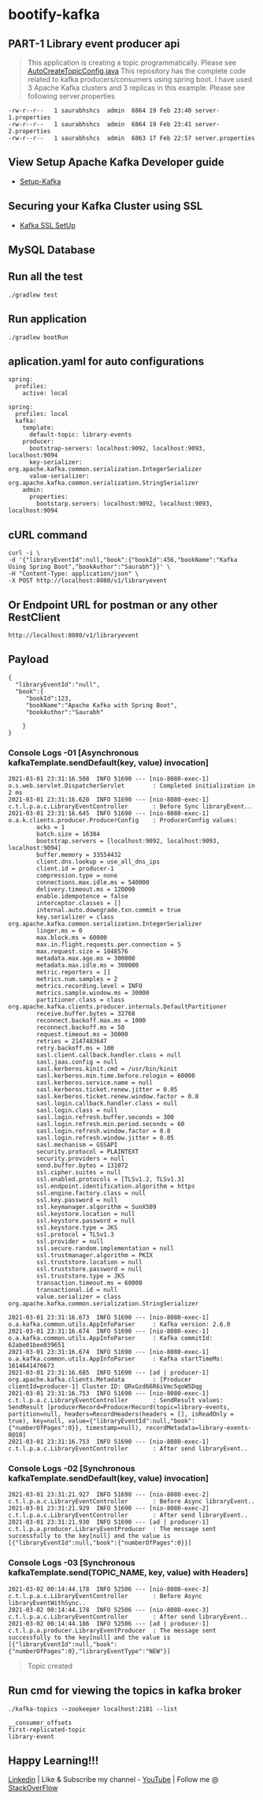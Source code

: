 # bootify-kafka

## PART-1 Library event producer api
> This application is creating a topic programmatically. Please see [AutoCreateTopicConfig.java](https://github.com/saurabhshcs/apache-kafka-learning/blob/main/library-producer-api/src/main/java/com/techsharezone/library/producer/api/config/AutoCreateTopicConfig.java)
> This repository has the complete code related to kafka producers/consumers using spring boot.
> I have used 3 Apache Kafka clusters and 3 replicas in this example. 
> Please see following server.properties

```
-rw-r--r--   1 saurabhshcs  admin  6864 19 Feb 23:40 server-1.properties
-rw-r--r--   1 saurabhshcs  admin  6864 19 Feb 23:41 server-2.properties
-rw-r--r--   1 saurabhshcs  admin  6863 17 Feb 22:57 server.properties
```

## View Setup Apache Kafka Developer guide

- [Setup-Kafka](https://github.com/saurabhshcs/apache-kafka-developer-guide/blob/main/README.md)

## Securing your Kafka Cluster using SSL

- [Kafka SSL SetUp](https://github.com/saurabhshcs/apache-kafka-developer-guide/blob/main/Kafka_Security_config.md)

## MySQL Database

## Run all the test 

`
./gradlew test
`

## Run application
`
./gradlew bootRun
`

## aplication.yaml for auto configurations

```
spring:
  profiles:
    active: local
    
spring:
  profiles: local
  kafka:
    template:
      default-topic: library-events
    producer:
      bootstrap-servers: localhost:9092, localhost:9093, localhost:9094
      key-serializer: org.apache.kafka.common.serialization.IntegerSerializer
      value-serializer: org.apache.kafka.common.serialization.StringSerializer
    admin:
      properties:
        bootstarp.servers: localhost:9092, localhost:9093, localhost:9094
```

## cURL command

```
curl -i \
-d '{"libraryEventId":null,"book":{"bookId":456,"bookName":"Kafka Using Spring Boot","bookAuthor":"Saurabh"}}' \
-H "Content-Type: application/json" \
-X POST http://localhost:8080/v1/libraryevent
```
## Or Endpoint URL for postman or any other RestClient

```
http://localhost:8080/v1/libraryevent
````
## Payload

```
{
  "libraryEventId":"null",
  "book":{
	 "bookId":123,
	 "bookName":"Apache Kafka with Spring Boot",
	 "bookAuthor":"Saurabh"

	}
}

```
### Console Logs -01 [Asynchronous kafkaTemplate.sendDefault(key, value) invocation]

```
2021-03-01 23:31:16.508  INFO 51690 --- [nio-8080-exec-1] o.s.web.servlet.DispatcherServlet        : Completed initialization in 2 ms
2021-03-01 23:31:16.620  INFO 51690 --- [nio-8080-exec-1] c.t.l.p.a.c.LibraryEventController       : Before Sync libraryEvent..
2021-03-01 23:31:16.645  INFO 51690 --- [nio-8080-exec-1] o.a.k.clients.producer.ProducerConfig    : ProducerConfig values: 
        acks = 1
        batch.size = 16384
        bootstrap.servers = [localhost:9092, localhost:9093, localhost:9094]
        buffer.memory = 33554432
        client.dns.lookup = use_all_dns_ips
        client.id = producer-1
        compression.type = none
        connections.max.idle.ms = 540000
        delivery.timeout.ms = 120000
        enable.idempotence = false
        interceptor.classes = []
        internal.auto.downgrade.txn.commit = true
        key.serializer = class org.apache.kafka.common.serialization.IntegerSerializer
        linger.ms = 0
        max.block.ms = 60000
        max.in.flight.requests.per.connection = 5
        max.request.size = 1048576
        metadata.max.age.ms = 300000
        metadata.max.idle.ms = 300000
        metric.reporters = []
        metrics.num.samples = 2
        metrics.recording.level = INFO
        metrics.sample.window.ms = 30000
        partitioner.class = class org.apache.kafka.clients.producer.internals.DefaultPartitioner
        receive.buffer.bytes = 32768
        reconnect.backoff.max.ms = 1000
        reconnect.backoff.ms = 50
        request.timeout.ms = 30000
        retries = 2147483647
        retry.backoff.ms = 100
        sasl.client.callback.handler.class = null
        sasl.jaas.config = null
        sasl.kerberos.kinit.cmd = /usr/bin/kinit
        sasl.kerberos.min.time.before.relogin = 60000
        sasl.kerberos.service.name = null
        sasl.kerberos.ticket.renew.jitter = 0.05
        sasl.kerberos.ticket.renew.window.factor = 0.8
        sasl.login.callback.handler.class = null
        sasl.login.class = null
        sasl.login.refresh.buffer.seconds = 300
        sasl.login.refresh.min.period.seconds = 60
        sasl.login.refresh.window.factor = 0.8
        sasl.login.refresh.window.jitter = 0.05
        sasl.mechanism = GSSAPI
        security.protocol = PLAINTEXT
        security.providers = null
        send.buffer.bytes = 131072
        ssl.cipher.suites = null
        ssl.enabled.protocols = [TLSv1.2, TLSv1.3]
        ssl.endpoint.identification.algorithm = https
        ssl.engine.factory.class = null
        ssl.key.password = null
        ssl.keymanager.algorithm = SunX509
        ssl.keystore.location = null
        ssl.keystore.password = null
        ssl.keystore.type = JKS
        ssl.protocol = TLSv1.3
        ssl.provider = null
        ssl.secure.random.implementation = null
        ssl.trustmanager.algorithm = PKIX
        ssl.truststore.location = null
        ssl.truststore.password = null
        ssl.truststore.type = JKS
        transaction.timeout.ms = 60000
        transactional.id = null
        value.serializer = class org.apache.kafka.common.serialization.StringSerializer

2021-03-01 23:31:16.673  INFO 51690 --- [nio-8080-exec-1] o.a.kafka.common.utils.AppInfoParser     : Kafka version: 2.6.0
2021-03-01 23:31:16.674  INFO 51690 --- [nio-8080-exec-1] o.a.kafka.common.utils.AppInfoParser     : Kafka commitId: 62abe01bee039651
2021-03-01 23:31:16.674  INFO 51690 --- [nio-8080-exec-1] o.a.kafka.common.utils.AppInfoParser     : Kafka startTimeMs: 1614641476673
2021-03-01 23:31:16.685  INFO 51690 --- [ad | producer-1] org.apache.kafka.clients.Metadata        : [Producer clientId=producer-1] Cluster ID: QRxGzd66R6iVmc5qoW5Dqg
2021-03-01 23:31:16.753  INFO 51690 --- [nio-8080-exec-1] c.t.l.p.a.c.LibraryEventController       : SendResult values: SendResult [producerRecord=ProducerRecord(topic=library-events, partition=null, headers=RecordHeaders(headers = [], isReadOnly = true), key=null, value={"libraryEventId":null,"book":{"numberOfPages":0}}, timestamp=null), recordMetadata=library-events-0@10]
2021-03-01 23:31:16.753  INFO 51690 --- [nio-8080-exec-1] c.t.l.p.a.c.LibraryEventController       : After send libraryEvent..

```
### Console Logs -02 [Synchronous kafkaTemplate.sendDefault(key, value) invocation]

```
2021-03-01 23:31:21.927  INFO 51690 --- [nio-8080-exec-2] c.t.l.p.a.c.LibraryEventController       : Before Async libraryEvent..
2021-03-01 23:31:21.929  INFO 51690 --- [nio-8080-exec-2] c.t.l.p.a.c.LibraryEventController       : After send libraryEvent..
2021-03-01 23:31:21.930  INFO 51690 --- [ad | producer-1] c.t.l.p.a.producer.LibraryEventProducer  : The message sent successfully to the key[null] and the value is [{"libraryEventId":null,"book":{"numberOfPages":0}}]

```

### Console Logs -03 [Synchronous kafkaTemplate.send(TOPIC_NAME, key, value) with Headers]


```
2021-03-02 00:14:44.178  INFO 52506 --- [nio-8080-exec-3] c.t.l.p.a.c.LibraryEventController       : Before Async libraryEventWithSync..
2021-03-02 00:14:44.178  INFO 52506 --- [nio-8080-exec-3] c.t.l.p.a.c.LibraryEventController       : After send libraryEvent..
2021-03-02 00:14:44.186  INFO 52506 --- [ad | producer-1] c.t.l.p.a.producer.LibraryEventProducer  : The message sent successfully to the key[null] and the value is [{"libraryEventId":null,"book":{"numberOfPages":0},"libraryEventType":"NEW"}]

```

> Topic created 

## Run cmd for viewing the topics in kafka broker

`
./kafka-topics --zookeeper localhost:2181 --list
`

```
__consumer_offsets
first-replicated-topic
library-event
```

## Happy Learning!!!


[Linkedin](https://www.linkedin.com/in/saurabhshcs/) | Like & Subscribe my channel - [YouTube](https://www.youtube.com/channel/UCSQqjPw7_tfx1Ie4yYHbcxQ?pbjreload=102) | Follow me @ [StackOverFlow](https://stackoverflow.com/users/10719720/saurabhshcs?tab=profile)
